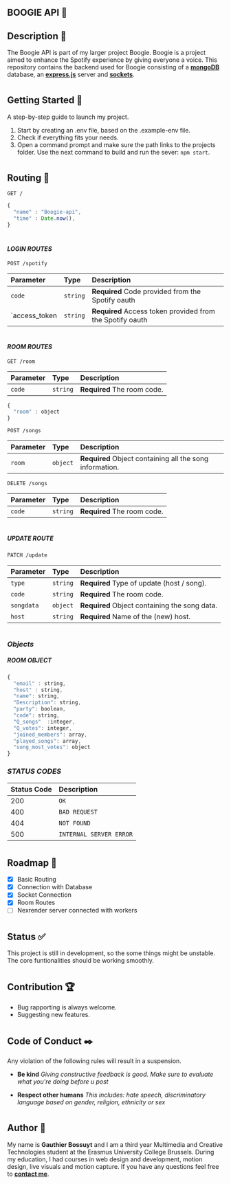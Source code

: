 ## BOOGIE API 💾

## Description :memo:

The Boogie API is part of my larger project Boogie. Boogie is a project aimed to enhance the Spotify experience by giving everyone a voice. This repository contains the backend used for Boogie consisting of a **[mongoDB](https://www.mongodb.com/)** database, an **[express.js](https://expressjs.com/)** server and **[sockets](https://socket.io/)**.

#

## Getting Started :rocket:

A step-by-step guide to launch my project.

1. Start by creating an .env file, based on the .example-env file.
2. Check if everything fits your needs.
3. Open a command prompt and make sure the path links to the projects folder. Use the next command to build and run the sever: `npm start`.

#

## Routing :speech_balloon:

```http
GET /
```

```javascript
{
  "name" : "Boogie-api",
  "time" : Date.now(),
}
```

#

#### _LOGIN ROUTES_

```http
POST /spotify
```

| Parameter     | Type     | Description                                               |
| :------------ | :------- | :-------------------------------------------------------- |
| `code`        | `string` | **Required** Code provided from the Spotify oauth         |
| `access_token | `string` | **Required** Access token provided from the Spotify oauth |

#

#### _ROOM ROUTES_

```http
GET /room
```

| Parameter | Type     | Description                 |
| :-------- | :------- | :-------------------------- |
| `code`    | `string` | **Required** The room code. |

```javascript
{
  "room" : object
}
```

```http
POST /songs
```

| Parameter | Type     | Description                                              |
| :-------- | :------- | :------------------------------------------------------- |
| `room`    | `object` | **Required** Object containing all the song information. |

```http
DELETE /songs
```

| Parameter | Type     | Description                 |
| :-------- | :------- | :-------------------------- |
| `code`    | `string` | **Required** The room code. |

#

##### _UPDATE ROUTE_

```http
PATCH /update
```

| Parameter  | Type     | Description                                   |
| :--------- | :------- | :-------------------------------------------- |
| `type`     | `string` | **Required** Type of update (host / song).    |
| `code`     | `string` | **Required** The room code.                   |
| `songdata` | `object` | **Required** Object containing the song data. |
| `host`     | `string` | **Required** Name of the (new) host.          |

#

### _Objects_

##### ROOM OBJECT

```javascript
{
  "email" : string,
  "host" : string,
  "name": string,
  "Description": string,
  "party": boolean,
  "code": string,
  "Q_songs"  :integer,
  "Q_votes": integer,
  "joined_members": array,
  "played_songs": array,
  "song_most_votes": object
}
```

### _STATUS CODES_

| Status Code | Description             |
| :---------- | :---------------------- |
| 200         | `OK`                    |
| 400         | `BAD REQUEST`           |
| 404         | `NOT FOUND`             |
| 500         | `INTERNAL SERVER ERROR` |

#

## Roadmap :round_pushpin:

- [x] Basic Routing
- [x] Connection with Database
- [x] Socket Connection
- [x] Room Routes
- [ ] Nexrender server connected with workers

#

## Status :white_check_mark:

This project is still in development, so the some things might be unstable. The core funtionalities should be working smoothly.

#

## Contribution :trophy:

- Bug rapporting is always welcome.
- Suggesting new features.

#

## Code of Conduct :black_nib:

Any violation of the following rules will result in a suspension.

- **Be kind**
  _Giving constructive feedback is good. Make sure to evaluate what you're doing before u post_

- **Respect other humans**
  _This includes: hate speech, discriminatory language based on gender, religion, ethnicity or sex_

#

## Author :eyes:

My name is **Gauthier Bossuyt** and I am a third year Multimedia and Creative Technologies student at the Erasmus University College Brussels. During my education, I had courses in web design and development, motion design, live visuals and motion capture. If you have any questions feel free to **[contact me](mailto:gauthier.bossuyt@student.ehb.be)**.
